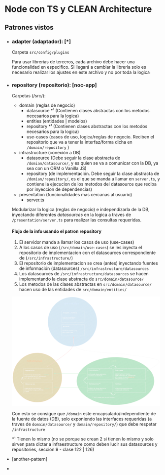 # Node con TS y CLEAN Architecture

## Patrones vistos
- ### adapter (adaptador):    [*]
  Carpeta `src/config/plugins`

  Para usar librerias de terceros, cada archivo debe hacer una funcionalidad en especifico.
  Si llegará a cambiar la libreria solo es necesario realizar los ajustes en este archivo y no por toda la logica
  

- ### repository (repositorio):  [noc-app]
  Carpetas (/src/):
    - domain (reglas de negocio)
      - datasource *¹  (Contienen clases abstractas con los metodos necesarios para la logica)
      - entities (entidades | modelos)
      - repository *¹  (Contienen clases abstractas con los metodos necesarios para la logica)
      - use-cases (casos de uso, logica/reglas de negocio. Reciben el repositorio que va a tener la interfaz/forma dicha en `/domain/repository` ) 
    - infrastructure (conexión a DB)
      - datasource (Debe seguir la  clase abstracta de `/domian/datasource/`, y es quien se va a comunicar con la DB, ya sea con un ORM o Vanilla JS)
      - repository (de implementación. Debe seguir la clase abstracta de `/domian/repository/`, es el que se manda a llamar en `server.ts`, y contiene la ejecucion de los metodos del datasource que reciba por inyeccion de dependencias)
    - presentation (funcionalidades mas cercanas al usuario)
      - server.ts
  
  Modularizar la logica (reglas de negocio) e independizarla de la DB, inyectando diferentes *datasources* en la logica a traves de `/presentation/server.ts` para realizar las consultas requeridas.

  #### Flujo de la info usando el patron repository
  1. El servidor manda a llamar los casos de uso (use-cases)
  2. A los casos de uso (`/src/domain/use-cases`) se les inyecta el repositorio de implementacion con el datasources correspondiente de (`/src/infrastructure/`)
  3. El repositorio de implementacion se crea (antes) inyectando fuentes de información (datasources) `/src/infrastructure/datasources`
  4. Los datasources de `/src/infrastructure/datasources` se hacen implementando la clase abstracta de `src/domain/datasource/`
  5. Los metodos de las clases abstractas en `src/domain/datasource/` hacen uso de las entidades de `src/domain/entities/`
  
  ![patron-repository-diagrama](./doc/images/patron-repository-diagrama.svg)
  
  Con esto se consigue que `/domain` este encapsulado/independiente de la fuente de datos (DB), solo exponiendo las interfaces requeridas (a traves de `domain/datasource/` y `domain/repository/`) que debe respetar `/infrastructure` 

  *¹ Tienen lo mismo (no se porque se crean 2 si tienen lo mismo y solo sirven para dictar a infraestructure como deben lucir sus datasources y repositories, seccion 9 - clase 122 | 126)


-  [another-pattern]
-  